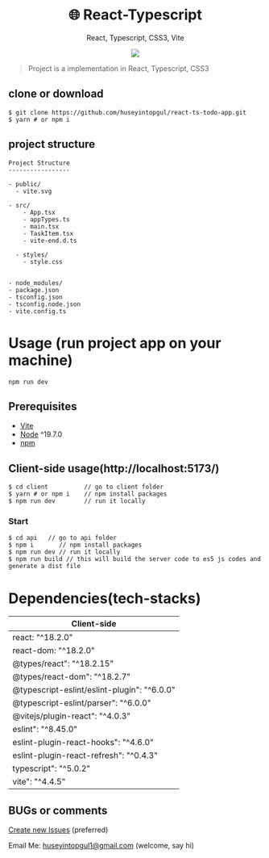 <h1 align="center">
🌐 React-Typescript
</h1>
<p align="center">
React, Typescript, CSS3, Vite
</p>

<p align="center">
   <a href="https://github.com/huseyintopgul">
      <img src="https://img.shields.io/badge/License-MIT-green.svg" />
   </a>
</p>

> Project is a implementation in React, Typescript, CSS3

## clone or download

```terminal
$ git clone https://github.com/huseyintopgul/react-ts-todo-app.git
$ yarn # or npm i
```

## project structure

```terminal
Project Structure
-----------------

- public/
  - vite.svg

- src/
    - App.tsx
    - appTypes.ts
    - main.tsx
    - TaskItem.tsx
    - vite-end.d.ts

  - styles/
    - style.css


- node_modules/
- package.json
- tsconfig.json
- tsconfig.node.json
- vite.config.ts

```

# Usage (run project app on your machine)

```terminal
npm run dev
```

## Prerequisites

- [Vite](https://vitejs.dev/guide/)
- [Node](https://nodejs.org/en/download/) ^19.7.0
- [npm](https://nodejs.org/en/download/package-manager/)

## Client-side usage(http://localhost:5173/)

```terminal
$ cd client          // go to client folder
$ yarn # or npm i    // npm install packages
$ npm run dev        // run it locally
```

### Start

```terminal
$ cd api   // go to api folder
$ npm i       // npm install packages
$ npm run dev // run it locally
$ npm run build // this will build the server code to es5 js codes and generate a dist file
```

# Dependencies(tech-stacks)

| Client-side  
| -------------------------------------
| react: "^18.2.0"  
| react-dom: "^18.2.0"  
| @types/react": "^18.2.15"  
| @types/react-dom": "^18.2.7"
| @typescript-eslint/eslint-plugin": "^6.0.0"
| @typescript-eslint/parser": "^6.0.0"
| @vitejs/plugin-react": "^4.0.3"
| eslint": "^8.45.0"
| eslint-plugin-react-hooks": "^4.6.0"
| eslint-plugin-react-refresh": "^0.4.3"
| typescript": "^5.0.2"
| vite": "^4.4.5"

## BUGs or comments

[Create new Issues](https://github.com/huseyintopgul/pos-app/issues) (preferred)

Email Me: huseyintopgul1@gmail.com (welcome, say hi)
